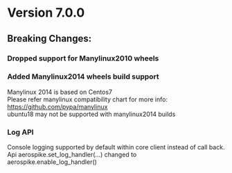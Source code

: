 # Version 7.0.0

## Breaking Changes:

### Dropped support for Manylinux2010 wheels

### Added Manylinux2014 wheels build support
Manylinux 2014 is based on Centos7 \
Please refer manylinux compatibility chart for more info: https://github.com/pypa/manylinux \
ubuntu18 may not be supported with manylinux2014 builds

### Log API
Console logging supported by default within core client instead of call back. \
Api aerospike.set_log_handler(...) changed to aerospike.enable_log_handler()
